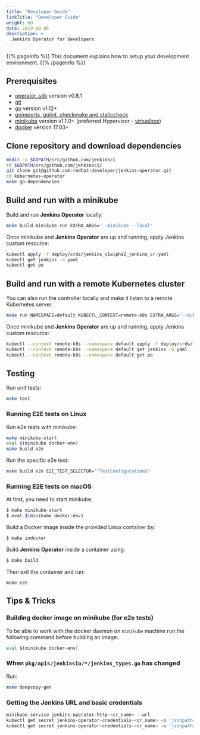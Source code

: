 ```yaml
---
title: "Developer Guide"
linkTitle: "Developer Guide"
weight: 60
date: 2019-08-05
description: >
  Jenkins Operator for developers
---
```


{{% pageinfo %}}
This document explains how to setup your development environment.
{{% /pageinfo %}}

## Prerequisites

- [operator_sdk][operator_sdk] version v0.8.1
- [git][git_tool]
- [go][go_tool] version v1.12+
- [goimports, golint, checkmake and staticcheck][install_dev_tools]
- [minikube][minikube] version v1.1.0+ (preferred Hypervisor - [virtualbox][virtualbox])
- [docker][docker_tool] version 17.03+

## Clone repository and download dependencies

```bash
mkdir -p $GOPATH/src/github.com/jenkinsci
cd $GOPATH/src/github.com/jenkinsci/
git clone git@github.com:redhat-developer/jenkins-operator.git
cd kubernetes-operator
make go-dependencies
```

## Build and run with a minikube

Build and run **Jenkins Operator** locally:

```bash
make build minikube-run EXTRA_ARGS='--minikube --local'
```

Once minikube and **Jenkins Operator** are up and running, apply Jenkins custom resource:

```bash
kubectl apply -f deploy/crds/jenkins_v1alpha2_jenkins_cr.yaml
kubectl get jenkins -o yaml
kubectl get po
```

## Build and run with a remote Kubernetes cluster

You can also run the controller locally and make it listen to a remote Kubernetes server.

```bash
make run NAMESPACE=default KUBECTL_CONTEXT=remote-k8s EXTRA_ARGS='--kubeconfig ~/.kube/config'
```

Once minikube and **Jenkins Operator** are up and running, apply Jenkins custom resource:

```bash
kubectl --context remote-k8s --namespace default apply -f deploy/crds/jenkins_v1alpha2_jenkins_cr.yaml
kubectl --context remote-k8s --namespace default get jenkins -o yaml
kubectl --context remote-k8s --namespace default get po
```

## Testing

Run unit tests:

```bash
make test
```

### Running E2E tests on Linux

Run e2e tests with minikube:

```bash
make minikube-start
eval $(minikube docker-env)
make build e2e
```

Run the specific e2e test:

```bash
make build e2e E2E_TEST_SELECTOR='^TestConfiguration$'
```

### Running E2E tests on macOS

At first, you need to start minikube:
```bash
$ make minikube-start
$ eval $(minikube docker-env) 
```

Build a Docker image inside the provided Linux container by:
```bash
$ make indocker
```

Build **Jenkins Operator** inside a container using:


```bash
$ make build
```

Then exit the container and run:
```
make e2e
```

## Tips & Tricks

### Building docker image on minikube (for e2e tests)

To be able to work with the docker daemon on `minikube` machine run the following command before building an image:

```bash
eval $(minikube docker-env)
```

### When `pkg/apis/jenkinsio/*/jenkins_types.go` has changed

Run:

```bash
make deepcopy-gen
```

### Getting the Jenkins URL and basic credentials

```bash
minikube service jenkins-operator-http-<cr_name> --url
kubectl get secret jenkins-operator-credentials-<cr_name> -o 'jsonpath={.data.user}' | base64 -d
kubectl get secret jenkins-operator-credentials-<cr_name> -o 'jsonpath={.data.password}' | base64 -d
```


[dep_tool]:https://golang.github.io/dep/docs/installation.html
[git_tool]:https://git-scm.com/downloads
[go_tool]:https://golang.org/dl/
[operator_sdk]:https://github.com/operator-framework/operator-sdk
[fork_guide]:https://help.github.com/articles/fork-a-repo/
[docker_tool]:https://docs.docker.com/install/
[kubectl_tool]:https://kubernetes.io/docs/tasks/tools/install-kubectl/
[minikube]:https://kubernetes.io/docs/tasks/tools/install-minikube/
[virtualbox]:https://www.virtualbox.org/wiki/Downloads
[jenkins-operator]:../README.md
[install_dev_tools]:install_dev_tools.md
